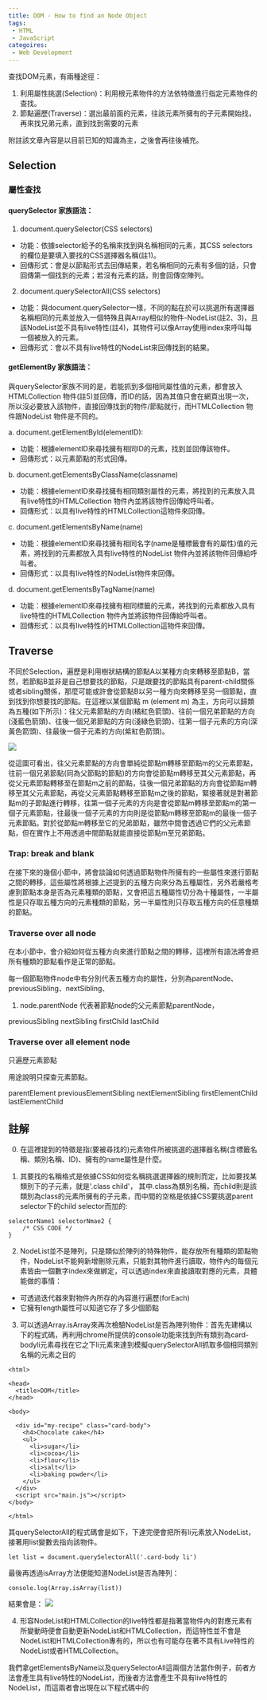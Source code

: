 ```yaml
---
title: DOM - How to find an Node Object
tags:
 - HTML
 - JavaScript
categoires:
 - Web Development
---
```




查找DOM元素，有兩種途徑：
1. 利用屬性挑選(Selection)：利用根元素物件的方法依特徵進行指定元素物件的查找。
2. 節點遍歷(Traverse)：選出最前面的元素，往該元素所擁有的子元素開始找，再來找兄弟元素，直到找到需要的元素

附註該文章內容是以目前已知的知識為主，之後會再往後補充。

## Selection

### 屬性查找

#### querySelector 家族語法：
1. document.querySelector(CSS selectors)

- 功能：依據selector給予的名稱來找到與名稱相同的元素，其CSS selectors的欄位是要填入要找的CSS選擇器名稱(註1)。
- 回傳形式：會是以節點形式去回傳結果，若名稱相同的元素有多個的話，只會回傳第一個找到的元素；若沒有元素的話，則會回傳空陣列。


2. document.querySelectorAll(CSS selectors)

- 功能：與document.querySelector一樣，不同的點在於可以挑選所有選擇器名稱相同的元素並放入一個特殊且與Array相似的物件-NodeList(註2、3)，且該NodeList並不具有live特性(註4)，其物件可以像Array使用index來呼叫每一個被放入的元素。
- 回傳形式：會以不具有live特性的NodeList來回傳找到的結果。

#### getElementBy 家族語法：
與querySelector家族不同的是，若能抓到多個相同屬性值的元素，都會放入HTMLCollection 物件(註5)並回傳，而ID的話，因為其值只會在網頁出現一次，所以沒必要放入該物件，直接回傳找到的物件/節點就行，而HTMLCollection 物件跟NodeList 物件是不同的。

a. document.getElementById(elementID):

- 功能：根據elementID來尋找擁有相同ID的元素，找到並回傳該物件。
- 回傳形式：以元素節點的形式回傳。

b. document.getElementsByClassName(classname)

- 功能：根據elementID來尋找擁有相同類別屬性的元素，將找到的元素放入具有live特性的HTMLCollection 物件內並將該物件回傳給呼叫者。
- 回傳形式：以具有live特性的HTMLCollection這物件來回傳。


c. document.getElementsByName(name)
 
- 功能：根據elementID來尋找擁有相同名字(name是種標籤會有的屬性)值的元素，將找到的元素都放入具有live特性的NodeList 物件內並將該物件回傳給呼叫者。
- 回傳形式：以具有live特性的NodeList物件來回傳。

d. document.getElementsByTagName(name)

- 功能：根據elementID來尋找擁有相同標籤的元素，將找到的元素都放入具有live特性的HTMLCollection 物件內並將該物件回傳給呼叫者。
- 回傳形式：以具有live特性的HTMLCollection這物件來回傳。


## Traverse

不同於Selection，遍歷是利用樹狀結構的節點A以某種方向來轉移至節點B，當然，若節點B並非是自己想要找的節點，只是跟要找的節點具有parent-child關係或者sibling關係，那麼可能或許會從節點B以另一種方向來轉移至另一個節點，直到找到你想要找的節點。在這裡以某個節點 m (element m) 為主，方向可以歸類為五種(如下所示)：往父元素節點的方向(橘紅色箭頭)、往前一個兄弟節點的方向(淺藍色箭頭)、往後一個兄弟節點的方向(淺綠色箭頭)、往第一個子元素的方向(深黃色箭頭)、往最後一個子元素的方向(紫紅色箭頭)。

![](https://res.cloudinary.com/dqfxgtyoi/image/upload/v1630312874/blog/dom_Manipulation/traverseDirection_oelny2.png)

從這圖可看出，往父元素節點的方向會單純從節點m轉移至節點m的父元素節點，往前一個兄弟節點(同為父節點的節點)的方向會從節點m轉移至其父元素節點，再從父元素節點轉移至在節點m之前的節點，往後一個兄弟節點的方向會從節點m轉移至其父元素節點，再從父元素節點轉移至節點m之後的節點，緊接著就是對著節點m的子節點進行轉移，往第一個子元素的方向是會從節點m轉移至節點m的第一個子元素節點，往最後一個子元素的方向則是從節點m轉移至節點m的最後一個子元素節點。對於從節點m轉移至它的兄弟節點，雖然中間會透過它們的父元素節點，但在實作上不用透過中間節點就能直接從節點m至兄弟節點。

### Trap: break and blank


在接下來的幾個小節中，將會談論如何透過節點物件所擁有的一些屬性來進行節點之間的轉移，這些屬性將根據上述提到的五種方向來分為五種屬性，另外若嚴格考慮到節點本身是否為元素種類的節點，又會把這五種屬性切分為十種屬性，一半屬性是只存取五種方向的元素種類的節點，另一半屬性則只存取五種方向的任意種類的節點。


### Traverse over all node

在本小節中，會介紹如何從五種方向來進行節點之間的轉移，這裡所有語法將會把所有種類的節點看作是正常的節點。

每一個節點物件node中有分別代表五種方向的屬性，分別為parentNode、previousSibling、nextSibling、

1. node.parentNode 代表著節點node的父元素節點parentNode，

previousSibling
nextSibling
firstChild
lastChild

### Traverse over all element node
只遍歷元素節點

用途說明只探查元素節點。

parentElement
previousElementSibling
nextElementSibling
firstElementChild
lastElementChild


## 註解

0. 在這裡提到的特徵是指(要被尋找的)元素物件所被挑選的選擇器名稱(含標籤名稱、類別名稱、ID)、擁有的name屬性是什麼。


1. 其要找的名稱格式是依據CSS如何從名稱挑選選擇器的規則而定，比如要找某類別下的子元素，就是'.class child'，
其中.class為類別名稱，而child則是該類別為class的元素所擁有的子元素，而中間的空格是依據CSS要挑選parent selector下的child selector而加的: 

```
selectorName1 selectorNmae2 {
	/* CSS CODE */
}
```

2. NodeList並不是陣列，只是類似於陣列的特殊物件，能存放所有種類的節點物件，NodeList不能夠新增刪除元素，只能對其物件進行讀取，物件內的每個元素皆由一個數字index來做綁定，可以透過index來直接讀取對應的元素，具體能做的事情：

- 可透過迭代器來對物件內所存的內容進行遍歷(forEach)
- 它擁有length屬性可以知道它存了多少個節點


3. 可以透過Array.isArray來再次檢驗NodeList是否為陣列物件：首先先建構以下的程式碼，再利用chrome所提供的console功能來找到所有類別為card-bodyli元素尋找在它之下li元素來達到模擬querySelectorAll抓取多個相同類別名稱的元素之目的
```
<html>

<head>
  <title>DOM</title>
</head>

<body>

  <div id="my-recipe" class="card-body">
    <h4>Chocolate cake</h4>
    <ul>
      <li>sugar</li>
      <li>cocoa</li>
      <li>flour</li>
      <li>salt</li>
      <li>baking powder</li>
    </ul>
  </div>
  <script src="main.js"></script>
</body>

</html>

```

其querySelectorAll的程式碼會是如下，下達完便會把所有li元素放入NodeList，接著用list變數去指向該物件。

```
let list = document.querySelectorAll('.card-body li')
```

最後再透過isArray方法便能知道NodeList是否為陣列：
```
console.log(Array.isArray(list))
```

結果會是：
![](https://res.cloudinary.com/dqfxgtyoi/image/upload/v1630077428/blog/dom_Manipulation/arrayCheckExample_sknq9w.png)

4. 形容NodeList和HTMLCollection的live特性都是指著當物件內的對應元素有所變動時便會自動更新NodeList和HTMLCollection，而這特性並不會是NodeList和HTMLCollection專有的，所以也有可能存在著不具有Live特性的NodeList或者HTMLCollection。


我們拿getElementsByName以及querySelectorAll這兩個方法當作例子，前者方法會產生具有live特性的NodeList，而後者方法會產生不具有live特性的NodeList，而這兩者會出現在以下程式碼中的<script>標籤並放入console來觀測網頁元素內容的變動是否改變NodeList的長度，若有的話，代表其NodeList就具有live特性，而沒有則表示不具有其特性。程式碼是以Kuro Hsu在iT邦提供的程式碼為基礎來修改的。
```
<div id="outer">
	<div name="inner">inner1</div>
        <div name="inner">inner2</div>
        <div name="inner">inner3</div>
        <div name="inner">inner4</div>
        <div name="inner">inner5</div>
</div>

<script>
	getElementsByName/querySelectorAll
</script>

```
首先，我們先來看看getElementsByName的表現以及將程式碼合併成可觀測的程度，在這裡由於querySelectorAll只會挑類別，所以為了和querySelectorAll保持一致的結果，特地讓程式碼去挑選name為inner，且所有div元素的name都是inner。

```
<div id="outer" name="inner">
        <div name="inner">inner1</div>
        <div name="inner">inner2</div>
        <div name="inner">inner3</div>
        <div name="inner">inner4</div>
        <div name="inner">inner5</div>
</div>
      
<script>
      
        // <div id="outer">
        let outerDiv = document.getElementById('outer');
      
        // 所有name為inner的元素
        let allInner = document.getElementsByName('inner');
      
        // 清空前，name為inner的元素還剩多少個
        console.log(allInner.length);    
      
        // 清空 <div id="outer"> 下的節點
        outerDiv.innerHTML = '';
      
        // 清空後，name為inner的元素還剩多少個
	console.log(allInner.length); 
</script>
```

其結果會是：console內顯示javascript的執行過程，你可以發現第一筆印出的資料是表示著(與NodeList相關的)元素變更前的NodeList長度，第二筆則是變更後的長度，可以發現第二筆會因為內部的div被清空而減少許多。

![](https://res.cloudinary.com/dqfxgtyoi/image/upload/v1630087942/blog/dom_Manipulation/liveNodeListExample_qxluxa.png)

再來就是改放querySelectorAll以及合併相關程式碼來觀察：
```
<div id="outer" name="inner">
        <div name="inner">inner1</div>
        <div name="inner">inner2</div>
        <div name="inner">inner3</div>
        <div name="inner">inner4</div>
        <div name="inner">inner5</div>
</div>
  
<script>
      
        // <div id="outer">
        let outerDiv = document.getElementById('outer');
      
        // 所有div的元素
        let allInner = document.querySelectorAll('div')
      
        // 清空前，div還剩多少個
        console.log(allInner.length);    
      
        // 清空 <div id="outer"> 下的節點
        outerDiv.innerHTML = '';
      
        // 清空後，div元素還剩多少個
        console.log(allInner.length); 
</script>

```

其結果如下所示：可以發現第一筆和第二筆都維持6，而這6剛好是所有div的元素數
![](https://res.cloudinary.com/dqfxgtyoi/image/upload/v1630087942/blog/dom_Manipulation/notLiveNodeListExample_nxzmrq.png)

如果在這個基礎下，在最後一個console前添加以下程式碼的話，

```
allInner = document.querySelectorAll('div')
```
結果會變成第二筆會因為重新計算而減少許多，這代表著該NodeList是不具有live特性，而前者方法是具有live特性的

![](https://res.cloudinary.com/dqfxgtyoi/image/upload/v1630088620/blog/dom_Manipulation/notLive2Live_mlavsq.png)



5. HTMLCollection 跟 NodeList 是類似於陣列的物件，除了本身只能存元素節點這物件以外，其餘功能性大致和NodeList一樣，擁有：

- 每個元素都有數字index來綁定，好方便透過index去讀取對應的元素
- 擁有length屬性去得知物件目前所存的內容大小 
- 可透過迭代器來對物件內所存的內容進行遍歷(forEach)
 



## 參考資料
1. NodeList物件，https://developer.mozilla.org/en-US/docs/Web/API/NodeList
2. Node object vs. Element object，https://stackoverflow.com/questions/9979172/difference-between-node-object-and-element-object
3. DOM API 查找節點，https://ithelp.ithome.com.tw/articles/10191765
4. querySelectorAll 回傳的NodeList，https://developer.mozilla.org/en-US/docs/Web/API/Document/querySelectorAll
5. getElementsByTagName 回傳的HTMLCollection，https://developer.mozilla.org/en-US/docs/Web/API/Document/getElementsByTagName
6. getElementsByClassName 回傳的HTMLCollection，https://developer.mozilla.org/en-US/docs/Web/API/Document/getElementsByClassName
7. getElementsByName 回傳的NodeList，https://developer.mozilla.org/en-US/docs/Web/API/Document/getElementsByName   
